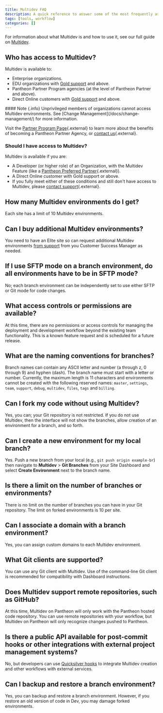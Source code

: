 ```yaml
---
title: Multidev FAQ
description: A quick reference to answer some of the most frequently asked questions about Multidev.
tags: [tools, workflow]
categories: []
---
```

For information about what Multidev is and how to use it, see our full guide on [Multidev](/docs/multidev/).

## Who has access to Multidev?

Multidev is available to:

 - Enterprise organizations.
 - EDU organizations with [Gold support](/docs/support/#support-features-and-response-times) and above.
 - Pantheon Partner Program agencies (at the level of Pantheon Partner and above).
 - Direct Online customers with [Gold support](/docs/support/#support-features-and-response-times) and above.

<div class="alert alert-info" role="alert" markdown="1">
#### Note {.info}
Unprivileged members of organizations cannot access Multidev environments. See [Change Management](/docs/change-management/) for more information.
</div>

Visit the [Partner Program Page](https://pantheon.io/agencies/partner-program){.external} to learn more about the benefits of becoming a Pantheon Partner Agency, or [contact us](https://pantheon.io/contact-us){.external}.

### Should I have access to Multidev?

Multidev is available if you are:

 - A Developer (or higher role) of an Organization, with the Multidev Feature (like a [Pantheon Preferred Partner](https://pantheon.io/agencies/partner-program){.external}).
 - A Direct Online customer with Gold support or above.
 - If you fully meet either of these conditions and still don't have access to Multidev, please [contact support](https://dashboard.pantheon.io/#support){.external}.

## How many Multidev environments do I get?

Each site has a limit of 10 Multidev environments.

## Can I buy additional Multidev environments?

You need to have an Elite site so can request additional Multidev environments [from support](/docs/support/) from you Customer Success Manager as needed.

## If I use SFTP mode on a branch environment, do all environments have to be in SFTP mode?

No; each branch environment can be independently set to use either SFTP or Git mode for code changes.

## What access controls or permissions are available?

At this time, there are no permissions or access controls for managing the deployment and development workflow beyond the existing team functionality. This is a known feature request and is scheduled for a future release.

## What are the naming conventions for branches?

Branch names can contain any ASCII letter and number (a through z, 0 through 9) and hyphen (dash). The branch name must start with a letter or number. Currently, the maximum length is 11 characters and environments cannot be created with the following reserved names: `master`, `settings`, `team`, `support`, `debug`, `multidev`, `files`, `tags`  and `billing`.

## Can I fork my code without using Multidev?

Yes, you can; your Git repository is not restricted. If you do not use Multidev, then the interface will not show the branches, allow creation of an environment for a branch, and so forth.

## Can I create a new environment for my local branch?
Yes. Push a new branch from your local (e.g., `git push origin example-br`) then navigate to **Multidev** > **Git Branches** from your Site Dashboard and select **Create Environment** next to the branch name.

## Is there a limit on the number of branches or environments?
There is no limit on the number of branches you can have in your Git repository. The limit on forked environments is 10 per site.

## Can I associate a domain with a branch environment?

Yes, you can assign custom domains to each Multidev environment.

## What Git clients are supported?

You can use any Git client with Multidev. Use of the command-line Git client is recommended for compatibility with Dashboard instructions.

## Does Multidev support remote repositories, such as GitHub?

At this time, Multidev on Pantheon will only work with the Pantheon hosted code repository. You can use remote repositories with your workflow, but Multidev on Pantheon will only recognize changes pushed to Pantheon.

## Is there a public API available for post-commit hooks or other integrations with external project management systems?

No, but developers can use [Quicksilver hooks](/docs/quicksilver/#hooks) to integrate Multidev creation and other workflows with external services.
 
## Can I backup and restore a branch environment?

Yes, you can backup and restore a branch environment. However, if you restore an old version of code in Dev, you may damage forked environments.

